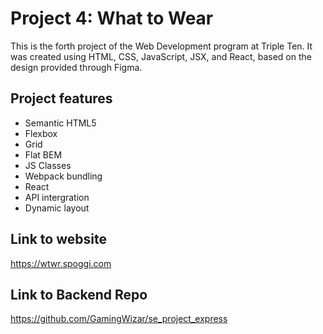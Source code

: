 # Project 4: What to Wear

This is the forth project of the Web Development program at Triple Ten. It was created using HTML, CSS, JavaScript, JSX, and React, based on the design provided through Figma.

## Project features

- Semantic HTML5
- Flexbox
- Grid
- Flat BEM
- JS Classes
- Webpack bundling
- React
- API intergration
- Dynamic layout

## Link to website

https://wtwr.spoggi.com

## Link to Backend Repo

https://github.com/GamingWizar/se_project_express
